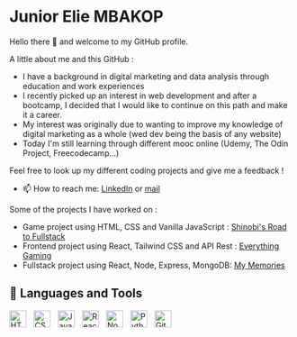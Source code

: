 <!-- ## Hi there 👋


**Juniorelie/Juniorelie** is a ✨ _special_ ✨ repository because its `README.md` (this file) appears on your GitHub profile.

Here are some ideas to get you started:

- 🔭 I’m currently working on ...
- 🌱 I’m currently learning ...
- 👯 I’m looking to collaborate on ...
- 🤔 I’m looking for help with ...
- 💬 Ask me about ...
- 📫 How to reach me: ...
- 😄 Pronouns: ...
- ⚡ Fun fact: ...
-->
# Junior Elie MBAKOP

<!--
**`Developer in the making`**-->

<p>Hello there 👋 and welcome to my GitHub profile.</p>
<p>A little about me and this GitHub :</p>

* I have a background in digital marketing and data analysis through education and work experiences
* I recently picked up an interest in web development and after a bootcamp, I decided that I would like to continue on this path and make it a career.
* My interest was originally due to wanting to improve my knowledge of digital marketing as a whole (wed dev being the basis of any website)
* Today I'm still learning through different mooc online (Udemy, The Odin Project, Freecodecamp...)

Feel free to look up my different coding projects and give me a feedback !

- 📫 How to reach me: [LinkedIn](https://www.linkedin.com/in/junior-mbakop/) or [mail](mailto:mmbakopjunior@outlook.fr)

Some of the projects I have worked on :

- Game project using HTML, CSS and Vanilla JavaScript : [Shinobi's Road to Fullstack](https://juniorelie.github.io/game-project-side-scroller/)
- Frontend project using React, Tailwind CSS and API Rest : [Everything Gaming](https://project-react-app-ten.vercel.app/)
- Fullstack project using React, Node, Express, MongoDB: [My Memories](https://my-memories-six.vercel.app/login)

## 🧰 Languages and Tools

<img align="left" alt="HTML" width="30px" style="padding-right:10px;" src="https://cdn.jsdelivr.net/gh/devicons/devicon/icons/html5/html5-plain.svg"/>
<img align="left" alt="CSS" width="30px" style="padding-right:10px;" src="https://cdn.jsdelivr.net/gh/devicons/devicon/icons/css3/css3-plain.svg"/>
<img align="left" alt="JavaScript" width="30px" style="padding-right:10px;" src="https://cdn.jsdelivr.net/gh/devicons/devicon/icons/javascript/javascript-plain.svg"/>
<img align="left" alt="React" width="30px" style="padding-right:10px;" src="https://cdn.jsdelivr.net/gh/devicons/devicon/icons/react/react-original.svg"/>
<img align="left" alt="Node" width="30px" style="padding-right:10px;" src="https://cdn.jsdelivr.net/gh/devicons/devicon/icons/nodejs/nodejs-original.svg"/>
<img align="left" alt="Python" width="30px" style="padding-right:10px;" src="https://cdn.jsdelivr.net/gh/devicons/devicon/icons/python/python-plain.svg"/>
<img align="left" alt="GitHub" width="30px" style="padding-right:10px;" src="https://cdn.jsdelivr.net/gh/devicons/devicon/icons/github/github-original.svg"/>





